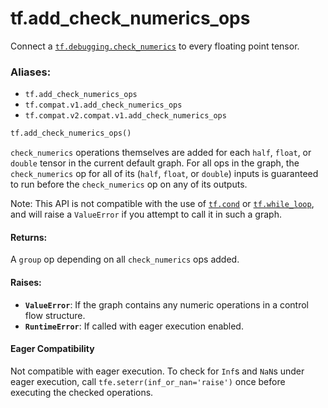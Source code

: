 <div itemscope itemtype="http://developers.google.com/ReferenceObject">
<meta itemprop="name" content="tf.add_check_numerics_ops" />
<meta itemprop="path" content="Stable" />
</div>

# tf.add_check_numerics_ops

Connect a <a href="../tf/debugging/check_numerics.md"><code>tf.debugging.check_numerics</code></a> to every floating point tensor.

### Aliases:

* `tf.add_check_numerics_ops`
* `tf.compat.v1.add_check_numerics_ops`
* `tf.compat.v2.compat.v1.add_check_numerics_ops`

``` python
tf.add_check_numerics_ops()
```

<!-- Placeholder for "Used in" -->

`check_numerics` operations themselves are added for each `half`, `float`,
or `double` tensor in the current default graph. For all ops in the graph, the
`check_numerics` op for all of its (`half`, `float`, or `double`) inputs
is guaranteed to run before the `check_numerics` op on any of its outputs.

Note: This API is not compatible with the use of <a href="../tf/cond.md"><code>tf.cond</code></a> or
<a href="../tf/while_loop.md"><code>tf.while_loop</code></a>, and will raise a `ValueError` if you attempt to call it
in such a graph.

#### Returns:

A `group` op depending on all `check_numerics` ops added.



#### Raises:


* <b>`ValueError`</b>: If the graph contains any numeric operations in a control flow
  structure.
* <b>`RuntimeError`</b>: If called with eager execution enabled.



#### Eager Compatibility
Not compatible with eager execution. To check for `Inf`s and `NaN`s under
eager execution, call `tfe.seterr(inf_or_nan='raise')` once before executing
the checked operations.

